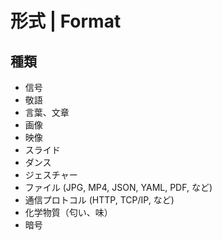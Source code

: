 # 形式 | Format

## 種類

-   信号
-   敬語
-   言葉、文章
-   画像
-   映像
-   スライド
-   ダンス
-   ジェスチャー
-   ファイル (JPG, MP4, JSON, YAML, PDF, など)
-   通信プロトコル (HTTP, TCP/IP, など)
-   化学物質（匂い、味）
-   暗号
